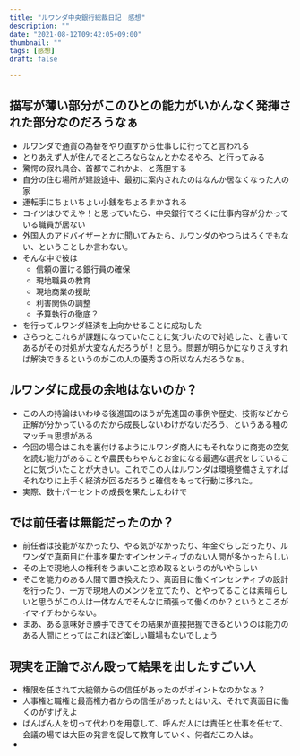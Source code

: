 ```yaml
---
title: "ルワンダ中央銀行総裁日記　感想"
description: ""
date: "2021-08-12T09:42:05+09:00"
thumbnail: ""
tags: [感想]
draft: false

---
```

## 描写が薄い部分がこのひとの能力がいかんなく発揮された部分なのだろうなぁ
- ルワンダで通貨の為替をやり直すから仕事しに行ってと言われる
- とりあえず人が住んでるところならなんとかなるやろ、と行ってみる
- 驚愕の寂れ具合、首都でこれかよ、と落胆する
- 自分の住む場所が建設途中、最初に案内されたのはなんか居なくなった人の家
- 運転手にちょいちょい小銭をちょろまかされる
- コイツはひでえや！と思っていたら、中央銀行でろくに仕事内容が分かっている職員が居ない
- 外国人のアドバイザーとかに聞いてみたら、ルワンダのやつらはろくでもない、ということしか言わない。
- そんな中で彼は
  - 信頼の置ける銀行員の確保
  - 現地職員の教育
  - 現地商業の援助
  - 利害関係の調整
  - 予算執行の徹底？
- を行ってルワンダ経済を上向かせることに成功した
- さらっとこれらが課題になっていたことに気づいたので対処した、と書いてあるがその対処が大変なんだろうが！と思う。問題が明らかになりさえすれば解決できるというのがこの人の優秀さの所以なんだろうなぁ。
## ルワンダに成長の余地はないのか？
- この人の持論はいわゆる後進国のほうが先進国の事例や歴史、技術などから正解が分かっているのだから成長しないわけがないだろう、というある種のマッチョ思想がある
- 今回の場合はこれを裏付けるようにルワンダ商人にもそれなりに商売の空気を読む能力があることや農民もちゃんとお金になる最適な選択をしていることに気づいたことが大きい。これでこの人はルワンダは環境整備さえすればそれなりに上手く経済が回るだろうと確信をもって行動に移れた。
- 実際、数十パーセントの成長を果たしたわけで

## では前任者は無能だったのか？
- 前任者は技能がなかったり、やる気がなかったり、年金ぐらしだったり、ルワンダで真面目に仕事を果たすインセンティブのない人間が多かったらしい
- その上で現地人の権利をうまいこと掠め取るというのがいやらしい
- そこを能力のある人間で置き換えたり、真面目に働くインセンティブの設計を行ったり、一方で現地人のメンツを立てたり、とやってることは素晴らしいと思うがこの人は一体なんでそんなに頑張って働くのか？というところがイマイチわからない。
- まあ、ある意味好き勝手できてその結果が直接把握できるというのは能力のある人間にとってはこれほど楽しい職場もないでしょう

## 現実を正論でぶん殴って結果を出したすごい人
- 権限を任されて大統領からの信任があったのがポイントなのかなぁ？
- 人事権と職権と最高権力者からの信任があったとはいえ、それで真面目に働くのがすげえよ
- ばんばん人を切って代わりを用意して、呼んだ人には責任と仕事を任せて、会議の場では大臣の発言を促して教育していく、何者だこの人は。
- 
<div data-vc_mylinkbox_id="887684978"></div>